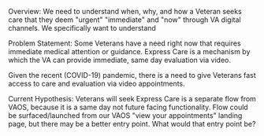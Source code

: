 Overview: We need to understand when, why, and how a Veteran seeks care that they deem "urgent" "immediate" and "now" through VA digital channels. We specifically want to understand 

Problem Statement:
Some Veterans have a need right now that requires immediate medical attention or guidance. Express Care is a mechanism by which the VA can provide immediate, same day evaluation via video.

Given the recent (COVID-19) pandemic, there is a need to give Veterans fast access to care and evaluation via video appointments.

Current Hypothesis:
Veterans will seek Express Care is a separate flow from VAOS, because it is a same day not future facing functionality.
Flow could be surfaced/launched from our VAOS "view your appointments" landing page, but there may be a better entry point. What would that entry point be?
